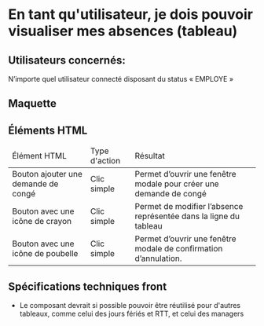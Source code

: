 
#  En tant qu'utilisateur, je dois pouvoir visualiser mes absences (tableau)

 ## Utilisateurs concernés:

N’importe quel utilisateur connecté disposant du status « EMPLOYE »

## Maquette



## Éléments HTML

<table>
<thead>
    <tr>
        <td>Élément HTML</td>
        <td>Type d'action</td>
        <td>Résultat</td>
    </tr>
</thead>
<tbody>
    <tr>
        <td>Bouton ajouter une demande de congé</td>
        <td>Clic simple </td>
        <td>Permet d’ouvrir une fenêtre modale pour créer une demande de congé</td>
    </tr>
    <tr>
        <td>Bouton avec une icône de crayon</td>
        <td>Clic simple</td>
        <td>Permet de modifier l’absence représentée dans la ligne du tableau</td>
    </tr>
    <tr>
        <td>Bouton avec une icône de poubelle</td>
        <td>Clic simple</td>
        <td>Permet d’ouvrir une fenêtre modale de confirmation d’annulation. </td>
    </tr>
</tbody>
</table>


## Spécifications techniques front

 * Le composant devrait si possible pouvoir être réutilisé pour d'autres tableaux, comme celui des jours fériés et RTT, et celui des managers
